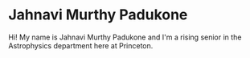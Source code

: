 # Jahnavi Murthy Padukone

Hi! My name is Jahnavi Murthy Padukone and I'm a rising senior in the Astrophysics department here at Princeton.